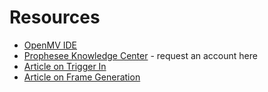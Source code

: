 # Resources

* [OpenMV IDE](https://openmv.io/pages/download/)
* [Prophesee Knowledge Center](https://www.prophesee.ai/kc-access-request/) - request an account here
* [Article on Trigger In](https://docs.prophesee.ai/stable/hw/manuals/timing_interfaces.html?highlight=trigger)
* [Article on Frame Generation](https://docs.prophesee.ai/stable/metavision_sdk/modules/core/guides/frame_generators.html)
